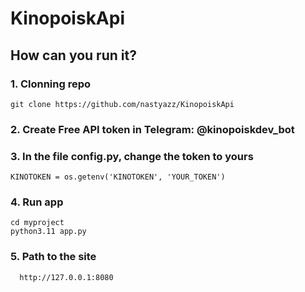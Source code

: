 # KinopoiskApi
## How can you run it?
### 1. Clonning repo
   ```
   git clone https://github.com/nastyazz/KinopoiskApi
   ```

### 2. Create Free API token in Telegram: @kinopoiskdev_bot

### 3. In the file config.py, change the token to yours
   ```
   KINOTOKEN = os.getenv('KINOTOKEN', 'YOUR_TOKEN')
   ```
   
### 4. Run app
   ```
   cd myproject
   python3.11 app.py
   ```

### 5. Path to the site
   ```
     http://127.0.0.1:8080
   ```

